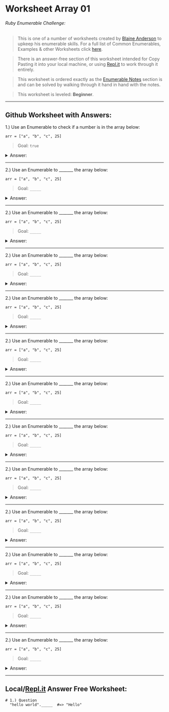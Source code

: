 # Worksheet Array 01
###### Ruby Enumerable Challenge:
> This is one of a number of worksheets created by [Blaine Anderson](https://github.com/BlaineAndersonDev) to upkeep his enumerable skills. For a full list of Common Enumerables, Examples & other Worksheets click [here](https://github.com/BlaineAndersonDev/coders-handbook/blob/master/ruby_enumerable_challenge.md).

> There is an answer-free section of this worksheet intended for Copy Pasting it into your local machine, or using [Repl.it](Repl.it) to work through it entirely.

> This worksheet is ordered exactly as the [Enumerable Notes](https://github.com/BlaineAndersonDev/coders-handbook/blob/master/ruby_enumerable_challenge.md) section is and can be solved by walking through it hand in hand with the notes.

> This worksheet is leveled: __Beginner__.

___

## Github Worksheet with Answers:

1.) Use an Enumerable to check if a number is in the array below:

   `arr = ["a", "b", "c", 25]`
   > Goal: `true`

  <details><summary>Answer:</summary><p><!-- Spacing Required -->

    arr.any?(Integer)    #=> true

  </p></details>

  ___

2.) Use an Enumerable to _______ the array below:

   `arr = ["a", "b", "c", 25]`
   > Goal: `_____`

  <details><summary>Answer:</summary><p><!-- Spacing Required -->

    arr._____    #=> _____

  </p></details>

  ___

2.) Use an Enumerable to _______ the array below:

   `arr = ["a", "b", "c", 25]`
   > Goal: `_____`

  <details><summary>Answer:</summary><p><!-- Spacing Required -->

    arr._____    #=> _____

  </p></details>

  ___

2.) Use an Enumerable to _______ the array below:

   `arr = ["a", "b", "c", 25]`
   > Goal: `_____`

  <details><summary>Answer:</summary><p><!-- Spacing Required -->

    arr._____    #=> _____

  </p></details>

  ___

2.) Use an Enumerable to _______ the array below:

   `arr = ["a", "b", "c", 25]`
   > Goal: `_____`

  <details><summary>Answer:</summary><p><!-- Spacing Required -->

    arr._____    #=> _____

  </p></details>

  ___

2.) Use an Enumerable to _______ the array below:

   `arr = ["a", "b", "c", 25]`
   > Goal: `_____`

  <details><summary>Answer:</summary><p><!-- Spacing Required -->

    arr._____    #=> _____

  </p></details>

  ___

2.) Use an Enumerable to _______ the array below:

   `arr = ["a", "b", "c", 25]`
   > Goal: `_____`

  <details><summary>Answer:</summary><p><!-- Spacing Required -->

    arr._____    #=> _____

  </p></details>

  ___

2.) Use an Enumerable to _______ the array below:

   `arr = ["a", "b", "c", 25]`
   > Goal: `_____`

  <details><summary>Answer:</summary><p><!-- Spacing Required -->

    arr._____    #=> _____

  </p></details>

  ___

2.) Use an Enumerable to _______ the array below:

   `arr = ["a", "b", "c", 25]`
   > Goal: `_____`

  <details><summary>Answer:</summary><p><!-- Spacing Required -->

    arr._____    #=> _____

  </p></details>

  ___

2.) Use an Enumerable to _______ the array below:

   `arr = ["a", "b", "c", 25]`
   > Goal: `_____`

  <details><summary>Answer:</summary><p><!-- Spacing Required -->

    arr._____    #=> _____

  </p></details>

  ___

2.) Use an Enumerable to _______ the array below:

   `arr = ["a", "b", "c", 25]`
   > Goal: `_____`

  <details><summary>Answer:</summary><p><!-- Spacing Required -->

    arr._____    #=> _____

  </p></details>

  ___

2.) Use an Enumerable to _______ the array below:

   `arr = ["a", "b", "c", 25]`
   > Goal: `_____`

  <details><summary>Answer:</summary><p><!-- Spacing Required -->

    arr._____    #=> _____

  </p></details>

  ___

2.) Use an Enumerable to _______ the array below:

   `arr = ["a", "b", "c", 25]`
   > Goal: `_____`

  <details><summary>Answer:</summary><p><!-- Spacing Required -->

    arr._____    #=> _____

  </p></details>

  ___

## Local/[Repl.it](Repl.it) Answer Free Worksheet:

  ```
  # 1.) Question
    "hello world"._____  #=> "Hello"


  ```
